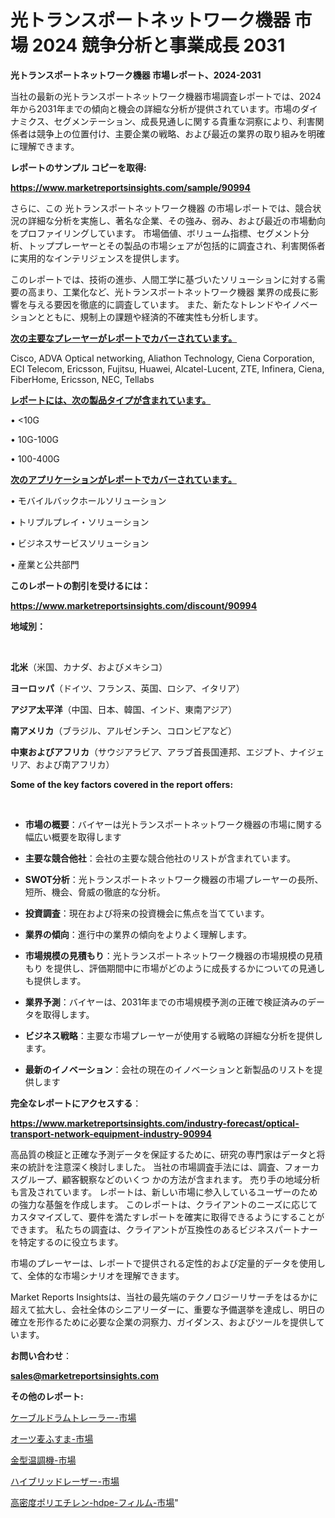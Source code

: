 # 光トランスポートネットワーク機器 市場 2024 競争分析と事業成長 2031

<strong>光トランスポートネットワーク機器 市場レポート、2024-2031</strong>

当社の最新の光トランスポートネットワーク機器市場調査レポートでは、2024年から2031年までの傾向と機会の詳細な分析が提供されています。市場のダイナミクス、セグメンテーション、成長見通しに関する貴重な洞察により、利害関係者は競争上の位置付け、主要企業の戦略、および最近の業界の取り組みを明確に理解できます。



<strong>レポートのサンプル コピーを取得:</strong> <a href=https://www.marketreportsinsights.com/sample/90994>

<strong><u>https://www.marketreportsinsights.com/sample/90994</u></strong></a>

さらに、この 光トランスポートネットワーク機器 の市場レポートでは、競合状況の詳細な分析を実施し、著名な企業、その強み、弱み、および最近の市場動向をプロファイリングしています。 市場価値、ボリューム指標、セグメント分析、トッププレーヤーとその製品の市場シェアが包括的に調査され、利害関係者に実用的なインテリジェンスを提供します。

このレポートでは、技術の進歩、人間工学に基づいたソリューションに対する需要の高まり、工業化など、光トランスポートネットワーク機器 業界の成長に影響を与える要因を徹底的に調査しています。 また、新たなトレンドやイノベーションとともに、規制上の課題や経済的不確実性も分析します。



<strong><u>次の主要なプレーヤーがレポートでカバーされています。</u></strong>

Cisco, ADVA Optical networking, Aliathon Technology, Ciena Corporation, ECI Telecom, Ericsson, Fujitsu, Huawei, Alcatel-Lucent, ZTE, Infinera, Ciena, FiberHome, Ericsson, NEC, Tellabs



<strong><u><b>レポートには、次の製品タイプが含まれています。</b></u></strong>

• <10G

• 10G-100G

• 100-400G



<strong><u><b>次のアプリケーションがレポートでカバーされています。</b></u></strong>

• モバイルバックホールソリューション

• トリプルプレイ・ソリューション

• ビジネスサービスソリューション

• 産業と公共部門



<strong><b>このレポートの割引を受けるには：</b></strong>

<a href=https://www.marketreportsinsights.com/discount/90994>

<strong><u>https://www.marketreportsinsights.com/discount/90994</u></strong></a>



<strong>地域別：</strong>

<strong> </strong>



<strong>北米</strong>（米国、カナダ、およびメキシコ）



<strong>ヨーロッパ</strong>（ドイツ、フランス、英国、ロシア、イタリア）



<strong>アジア太平洋</strong>（中国、日本、韓国、インド、東南アジア）



<strong>南アメリカ</strong>（ブラジル、アルゼンチン、コロンビアなど）



<strong>中東およびアフリカ</strong>（サウジアラビア、アラブ首長国連邦、エジプト、ナイジェリア、および南アフリカ）



<strong>Some of the key factors covered in the report offers:</strong>

<strong> </strong>
<ul>
  <li>

<strong>市場の概要</strong>：バイヤーは光トランスポートネットワーク機器の市場に関する幅広い概要を取得します</li>
  <li>

<strong>主要な競合他社</strong>：会社の主要な競合他社のリストが含まれています。</li>
  <li>

<strong>SWOT分析</strong>：光トランスポートネットワーク機器の市場プレーヤーの長所、短所、機会、脅威の徹底的な分析。</li>
  <li>

<strong>投資調査</strong>：現在および将来の投資機会に焦点を当てています。</li>
  <li>

<strong>業界の傾向</strong>：進行中の業界の傾向をよりよく理解します。</li>
  <li>

<strong>市場規模の見積もり</strong>：光トランスポートネットワーク機器の市場規模の見積もり を提供し、評価期間中に市場がどのように成長するかについての見通しも提供します。</li>
  <li>

<strong>業界予測</strong>：バイヤーは、2031年までの市場規模予測の正確で検証済みのデータを取得します。</li>
  <li>

<strong>ビジネス戦略</strong>：主要な市場プレーヤーが使用する戦略の詳細な分析を提供します。</li>
  <li>

<strong>最新のイノベーション</strong>：会社の現在のイノベーションと新製品のリストを提供します</li>
</ul>


<strong>完全なレポートにアクセスする</strong>：

<a href=https://www.marketreportsinsights.com/industry-forecast/optical-transport-network-equipment-industry-90994>

<strong><u>https://www.marketreportsinsights.com/industry-forecast/optical-transport-network-equipment-industry-90994</u></strong></a>

高品質の検証と正確な予測データを保証するために、研究の専門家はデータと将来の統計を注意深く検討しました。 当社の市場調査手法には、調査、フォーカスグループ、顧客観察などのいくつ かの方法が含まれます。 売り手の地域分析も言及されています。 レポートは、新しい市場に参入しているユーザーのための強力な基盤を作成します。 このレポートは、クライアントのニーズに応じてカスタマイズして、要件を満たすレポートを確実に取得できるようにすることができます。 私たちの調査は、クライアントが互換性のあるビジネスパートナーを特定するのに役立ちます。

市場のプレーヤーは、レポートで提供される定性的および定量的データを使用して、全体的な市場シナリオを理解できます。

Market Reports Insightsは、当社の最先端のテクノロジーリサーチをはるかに超えて拡大し、会社全体のシニアリーダーに、重要な予備選挙を達成し、明日の確立を形作るために必要な企業の洞察力、ガイダンス、およびツールを提供しています。



<strong><b>お問い合わせ</b></strong>：

<a href=mailto:sales@marketreportsinsights.com>

<strong><u>sales@marketreportsinsights.com</u></strong></a>



<strong>その他のレポート:</strong>

<a href=https://www.linkedin.com/pulse/ケーブルドラムトレーラー-市場-2023-推進要因と成長機会-2030-tat7f/>ケーブルドラムトレーラー-市場</a>

<a href=https://www.linkedin.com/pulse/オーツ麦ふすま-市場-2023-年のダイナミクスとビジネストレンド-2030-pr-news-hub-blf9f/>オーツ麦ふすま-市場</a>

<a href=https://www.linkedin.com/pulse/金型温調機-市場-2023-最新の-cagr-および成長分析-2030-analytics-achievers-24-analysis-g0b8f/>金型温調機-市場</a>

<a href=https://www.linkedin.com/pulse/ハイブリッドレーザー-市場-2023-年のダイナミクスとビジネストレンド-2030-ek8xf/>ハイブリッドレーザー-市場</a>

<a href=https://www.linkedin.com/pulse/高密度ポリエチレン-hdpe-フィルム-市場-2023-新興市場-将来の動向と市場需要-7jxhf/>高密度ポリエチレン-hdpe-フィルム-市場</a>"
